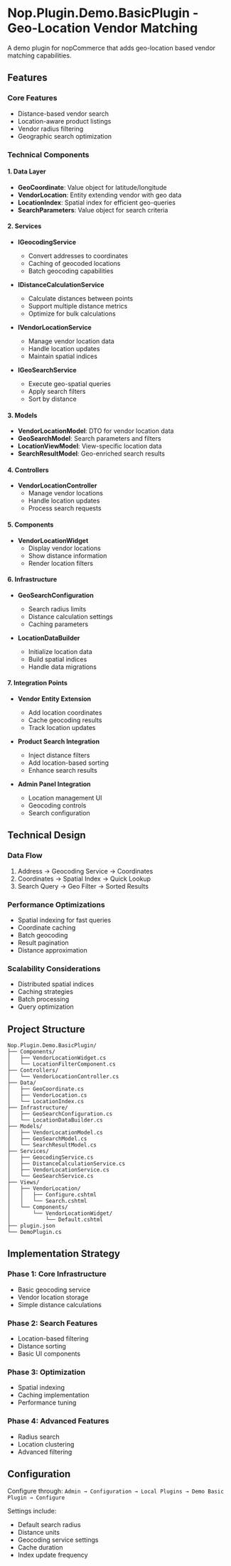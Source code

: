 # Nop.Plugin.Demo.BasicPlugin - Geo-Location Vendor Matching

A demo plugin for nopCommerce that adds geo-location based vendor matching capabilities.

## Features

### Core Features
- Distance-based vendor search
- Location-aware product listings
- Vendor radius filtering
- Geographic search optimization

### Technical Components

#### 1. Data Layer
- **GeoCoordinate**: Value object for latitude/longitude
- **VendorLocation**: Entity extending vendor with geo data
- **LocationIndex**: Spatial index for efficient geo-queries
- **SearchParameters**: Value object for search criteria

#### 2. Services
- **IGeocodingService**
  - Convert addresses to coordinates
  - Caching of geocoded locations
  - Batch geocoding capabilities

- **IDistanceCalculationService**
  - Calculate distances between points
  - Support multiple distance metrics
  - Optimize for bulk calculations

- **IVendorLocationService**
  - Manage vendor location data
  - Handle location updates
  - Maintain spatial indices

- **IGeoSearchService**
  - Execute geo-spatial queries
  - Apply search filters
  - Sort by distance

#### 3. Models
- **VendorLocationModel**: DTO for vendor location data
- **GeoSearchModel**: Search parameters and filters
- **LocationViewModel**: View-specific location data
- **SearchResultModel**: Geo-enriched search results

#### 4. Controllers
- **VendorLocationController**
  - Manage vendor locations
  - Handle location updates
  - Process search requests

#### 5. Components
- **VendorLocationWidget**
  - Display vendor locations
  - Show distance information
  - Render location filters

#### 6. Infrastructure
- **GeoSearchConfiguration**
  - Search radius limits
  - Distance calculation settings
  - Caching parameters

- **LocationDataBuilder**
  - Initialize location data
  - Build spatial indices
  - Handle data migrations

#### 7. Integration Points
- **Vendor Entity Extension**
  - Add location coordinates
  - Cache geocoding results
  - Track location updates

- **Product Search Integration**
  - Inject distance filters
  - Add location-based sorting
  - Enhance search results

- **Admin Panel Integration**
  - Location management UI
  - Geocoding controls
  - Search configuration

## Technical Design

### Data Flow
1. Address → Geocoding Service → Coordinates
2. Coordinates → Spatial Index → Quick Lookup
3. Search Query → Geo Filter → Sorted Results

### Performance Optimizations
- Spatial indexing for fast queries
- Coordinate caching
- Batch geocoding
- Result pagination
- Distance approximation

### Scalability Considerations
- Distributed spatial indices
- Caching strategies
- Batch processing
- Query optimization

## Project Structure

```
Nop.Plugin.Demo.BasicPlugin/
├── Components/
│   ├── VendorLocationWidget.cs
│   └── LocationFilterComponent.cs
├── Controllers/
│   └── VendorLocationController.cs
├── Data/
│   ├── GeoCoordinate.cs
│   ├── VendorLocation.cs
│   └── LocationIndex.cs
├── Infrastructure/
│   ├── GeoSearchConfiguration.cs
│   └── LocationDataBuilder.cs
├── Models/
│   ├── VendorLocationModel.cs
│   ├── GeoSearchModel.cs
│   └── SearchResultModel.cs
├── Services/
│   ├── GeocodingService.cs
│   ├── DistanceCalculationService.cs
│   ├── VendorLocationService.cs
│   └── GeoSearchService.cs
├── Views/
│   ├── VendorLocation/
│   │   ├── Configure.cshtml
│   │   └── Search.cshtml
│   └── Components/
│       └── VendorLocationWidget/
│           └── Default.cshtml
├── plugin.json
└── DemoPlugin.cs
```

## Implementation Strategy

### Phase 1: Core Infrastructure
- Basic geocoding service
- Vendor location storage
- Simple distance calculations

### Phase 2: Search Features
- Location-based filtering
- Distance sorting
- Basic UI components

### Phase 3: Optimization
- Spatial indexing
- Caching implementation
- Performance tuning

### Phase 4: Advanced Features
- Radius search
- Location clustering
- Advanced filtering

## Configuration

Configure through:
`Admin → Configuration → Local Plugins → Demo Basic Plugin → Configure`

Settings include:
- Default search radius
- Distance units
- Geocoding service settings
- Cache duration
- Index update frequency

